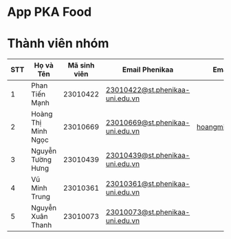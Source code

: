 # App PKA Food
# Thành viên nhóm
| STT | Họ và Tên             | Mã sinh viên | Email Phenikaa                            | Email cá nhân (nếu có)             |
|-----|------------------------|--------------|--------------------------------------------|------------------------------------|
| 1   | Phan Tiến Mạnh        | 23010422     | 23010422@st.phenikaa-uni.edu.vn            |                                    |
| 2   | Hoàng Thị Minh Ngọc   | 23010669     | 23010669@st.phenikaa-uni.edu.vn            | hoangminhngoc.tnhp@gmail.com       |
| 3   | Nguyễn Tường Hưng     | 23010439     | 23010439@st.phenikaa-uni.edu.vn            |                                    |
| 4   | Vũ Minh Trung         | 23010361     | 23010361@st.phenikaa-uni.edu.vn            |                                    |
| 5   | Nguyễn Xuân Thanh     | 23010073     | 23010073@st.phenikaa-uni.edu.vn            |                                    |
